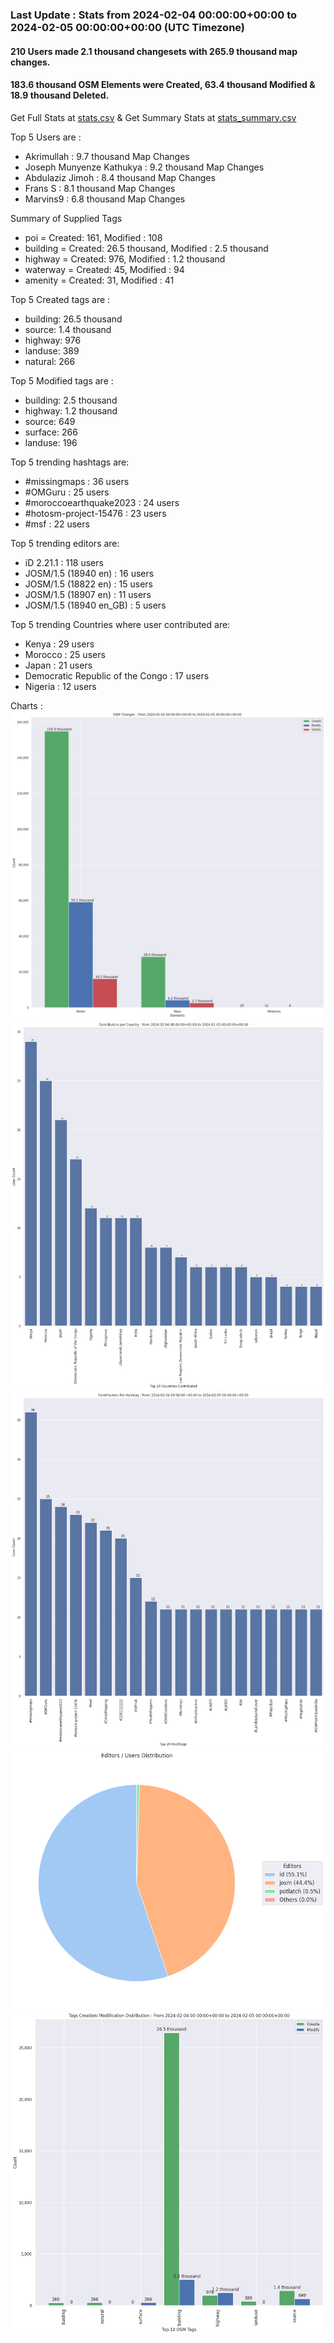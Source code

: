 ### Last Update : Stats from 2024-02-04 00:00:00+00:00 to 2024-02-05 00:00:00+00:00 (UTC Timezone)

#### 210 Users made 2.1 thousand changesets with 265.9 thousand map changes.
#### 183.6 thousand OSM Elements were Created, 63.4 thousand Modified & 18.9 thousand Deleted.
Get Full Stats at [stats.csv](/stats/hotosm/Daily/stats.csv)
 & Get Summary Stats at [stats_summary.csv](/stats/hotosm/Daily/stats_summary.csv)

Top 5 Users are : 
- Akrimullah : 9.7 thousand Map Changes
- Joseph Munyenze Kathukya : 9.2 thousand Map Changes
- Abdulaziz Jimoh : 8.4 thousand Map Changes
- Frans S : 8.1 thousand Map Changes
- Marvins9 : 6.8 thousand Map Changes

Summary of Supplied Tags
- poi = Created: 161, Modified : 108
- building = Created: 26.5 thousand, Modified : 2.5 thousand
- highway = Created: 976, Modified : 1.2 thousand
- waterway = Created: 45, Modified : 94
- amenity = Created: 31, Modified : 41


Top 5 Created tags are :
- building: 26.5 thousand
- source: 1.4 thousand
- highway: 976
- landuse: 389
- natural: 266


Top 5 Modified tags are :
- building: 2.5 thousand
- highway: 1.2 thousand
- source: 649
- surface: 266
- landuse: 196


Top 5 trending hashtags are:
- #missingmaps : 36 users
- #OMGuru : 25 users
- #moroccoearthquake2023 : 24 users
- #hotosm-project-15476 : 23 users
- #msf : 22 users


Top 5 trending editors are:
- iD 2.21.1 : 118 users
- JOSM/1.5 (18940 en) : 16 users
- JOSM/1.5 (18822 en) : 15 users
- JOSM/1.5 (18907 en) : 11 users
- JOSM/1.5 (18940 en_GB) : 5 users


Top 5 trending Countries where user contributed are:
- Kenya : 29 users
- Morocco : 25 users
- Japan : 21 users
- Democratic Republic of the Congo : 17 users
- Nigeria : 12 users


 Charts : 
![Alt text](./stats_osm_changes.png) 
![Alt text](./stats_users_per_country.png) 
![Alt text](./stats_users_per_hashtag.png) 
![Alt text](./stats_editors_pie_chart.png) 
![Alt text](./stats_tags.png) 

